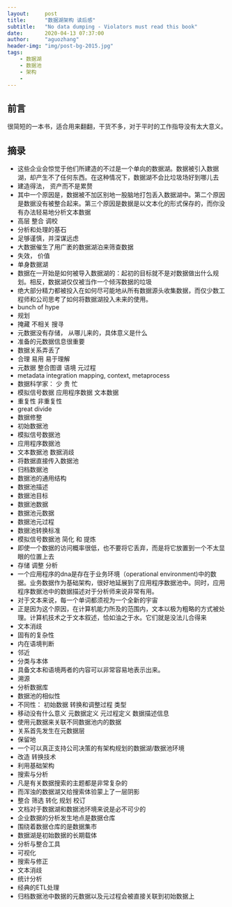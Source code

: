 ```yaml
---
layout:     post
title:      "数据湖架构 读后感"
subtitle:   "No data dumping - Violators must read this book"
date:       2020-04-13 07:37:00
author:     "aguozhang"
header-img: "img/post-bg-2015.jpg"
tags:
    - 数据湖
    - 数据池 
    - 架构 
    - 
---
```



## 前言
很简短的一本书，适合用来翻翻，干货不多，对于平时的工作指导没有太大意义。

## 摘录
* 这些企业会惊觉于他们所建造的不过是一个单向的数据湖。数据被引入数据湖，却产生不了任何东西。在这种情况下，数据湖不会比垃圾场好到哪儿去
* 建造得法， 资产而不是累赘
* 其中一个原因是，数据被不加区别地一股脑地打包丢入数据湖中。第二个原因是数据没有被整合起来。第三个原因是数据是以文本化的形式保存的，而你没有办法轻易地分析文本数据
* 高层 整合 调校
* 分析和处理的基石
* 足够谨慎，并深谋远虑
* 大数据催生了用广袤的数据湖泊来筛查数据
* 失效， 价值
* 单身数据湖
* 数据在一开始是如何被导入数据湖的：起初的目标就不是对数据做出什么规划。相反，数据湖仅仅被当作一个倾泻数据的垃圾
* 绝大部分精力都被投入在如何尽可能地从所有数据源头收集数据，而仅少数工程师和公司思考了如何将数据湖投入未来的使用。
* bunch of hype
* 规划
* 掩藏 不相关 搜寻
* 元数据没有存储， 从哪儿来的，具体意义是什么
* 准备的元数据信息很重要
* 数据关系弄丢了
* 合理 易用 易于理解
* 元数据 整合图谱 语境 元过程
* metadata  integration mapping, context, metaprocess
* 数据科学家： 少 贵 忙
* 模拟信号数据  应用程序数据 文本数据
* 重复性 非重复性
* great divide
* 数据修整
* 初始数据池
* 模拟信号数据池
* 应用程序数据池
* 文本数据池 数据消歧
* 将数据直接传入数据池
* 归档数据池
* 数据池的通用结构 
* 数据池描述
* 数据池目标
* 数据池数据
* 数据池元数据
* 数据池元过程
* 数据池转换标准
* 模拟信号数据池 简化 和 提炼
* 即使一个数据的访问概率很低，也不要将它丢弃，而是将它放置到一个不太显眼的位置上去
* 存储 调整 分析
* 一个应用程序的dna是存在于业务环境（operational environment)中的数据。业务数据作为基础架构，很好地延展到了应用程序数据池中。同时，应用程序数据池中的数据描述对于分析师来说非常有用。
* 对于文本来说，每一个单词都须视为一个全新的宇宙
* 正是因为这个原因，在计算机能力所及的范围内，文本以极为粗略的方式被处理。计算机技术之于文本叙述，恰如油之于水。它们就是没法儿合得来
* 文本消歧
* 固有的复杂性
* 内在语境判断
* 邻近
* 分类与本体
* 具备文本和语境两者的内容可以非常容易地表示出来。
* 溯源
* 分析数据库
* 数据池的相似性
* 不同性： 初始数据  转换和调整过程  类型
* 移动没有什么意义 元数据定义 元过程定义 数据描述信息
* 使用元数据来关联不同数据池内的数据
* 关系首先发生在元数据层
* 保留地
* 一个可以真正支持公司决策的有架构规划的数据湖/数据池环境
* 改造 转换技术
* 利用基础架构
* 搜索与分析
* 凡是有关数据搜索的主题都是非常复杂的
* 而浑浊的数据湖又给搜索体验蒙上了一层阴影
* 整合 筛选 转化 规划 校订
* 文档对于数据湖和数据池环境来说是必不可少的
* 企业数据的分析发生地点是数据仓库
* 围绕着数据仓库的是数据集市
* 数据湖是初始数据的长期载体
* 分析与整合工具
* 可视化
* 搜索与修正
* 文本消歧
* 统计分析 
* 经典的ETL处理
* 归档数据池中数据的元数据以及元过程会被直接关联到初始数据上
